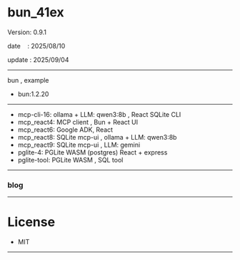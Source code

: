 ﻿# bun_41ex

 Version: 0.9.1

 date    : 2025/08/10

 update : 2025/09/04

***

bun , example

* bun:1.2.20

***
* mcp-cli-16: ollama + LLM: qwen3:8b , React SQLite CLI
* mcp_react4: MCP client , Bun + React UI
* mcp_react6: Google ADK, React
* mcp_react8: SQLite mcp-ui , ollama + LLM: qwen3:8b
* mcp_react9: SQLite mcp-ui , LLM: gemini
* pglite-4: PGLite WASM (postgres) React + express
* pglite-tool: PGLite WASM  , SQL tool
***
### blog

***
# License

* MIT

***


